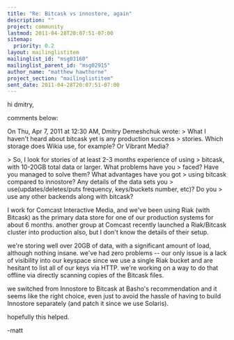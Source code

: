 ```yaml
---
title: "Re: Bitcask vs innostore, again"
description: ""
project: community
lastmod: 2011-04-28T20:07:51-07:00
sitemap:
  priority: 0.2
layout: mailinglistitem
mailinglist_id: "msg03160"
mailinglist_parent_id: "msg02915"
author_name: "matthew hawthorne"
project_section: "mailinglistitem"
sent_date: 2011-04-28T20:07:51-07:00
---
```



hi dmitry,

comments below:

On Thu, Apr 7, 2011 at 12:30 AM, Dmitry Demeshchuk  wrote:
&gt; What I haven't heard about bitcask yet is any production success
&gt; stories. Which storage does Wikia use, for example? Or Vibrant Media?

&gt; So, I look for stories of at least 2-3 months experience of using
&gt; bitcask, with 10-20GB total data or larger. What problems have you
&gt; faced? Have you managed to solve them? What advantages have you got
&gt; using bitcask compared to innostore? Any details of the data sets you
&gt; use(updates/deletes/puts frequency, keys/buckets number, etc)? Do you
&gt; use any other backends along with bitcask?

I work for Comcast Interactive Media, and we've been using Riak (with
Bitcask) as the primary data store for one of our production systems
for about 6 months. another group at Comcast recently launched a
Riak/Bitcask cluster into production also, but I don't know the
details of their setup.

we're storing well over 20GB of data, with a significant amount of
load, although nothing insane. we've had zero problems -- our only
issue is a lack of visibility into our keyspace since we use a single
Riak bucket and are hesitant to list all of our keys via HTTP. we're
working on a way to do that offline via directly scanning copies of
the Bitcask files.

we switched from Innostore to Bitcask at Basho's recommendation and it
seems like the right choice, even just to avoid the hassle of having
to build Innostore separately (and patch it since we use Solaris).

hopefully this helped.

-matt

